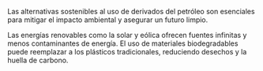 Las alternativas sostenibles al uso de derivados del petróleo son esenciales para mitigar el impacto ambiental y asegurar un futuro limpio.

Las energías renovables como la solar y eólica ofrecen fuentes infinitas y menos contaminantes de energía. El uso de materiales biodegradables puede reemplazar a los plásticos tradicionales, reduciendo desechos y la huella de carbono.

